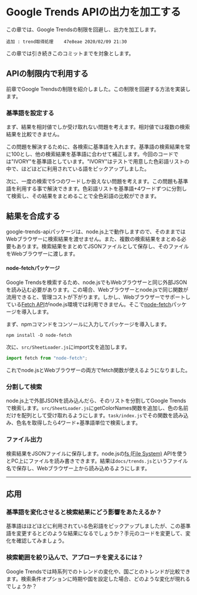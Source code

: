 # Google Trends APIの出力を加工する

この章では、Google Trendsの制限を回避し、出力を加工します。

    追加 : trend取得処理    47e8eae 2020/02/09 21:30

この章では引き続きこのコミットまでを対象とします。

## APIの制限内で利用する

前章でGoogle Trendsの制限を紹介しました。この制限を回避する方法を実装します。

### 基準語を設定する

まず、結果を相対値でしか受け取れない問題を考えます。相対値では複数の検索結果を比較できません。

この問題を解決するために、各検索に基準語を入れます。基準語の検索結果を常に100とし、他の検索結果を基準語に合わせて補正します。今回のコードでは"IVORY"を基準語としています。"IVORY"はテストで用意した色彩語リストの中で、ほどほどに利用されている語をピックアップしました。

次に、一度の検索で5つのワードしか扱えない問題を考えます。この問題も基準語を利用する事で解決できます。色彩語リストを基準語+4ワードずつに分割して検索し、その結果をまとめることで全色彩語の比較ができます。

## 結果を合成する

google-trends-apiパッケージは、node.js上で動作しますので、そのままではWebブラウザーに検索結果を渡せません。また、複数の検索結果をまとめる必要もあります。検索結果をまとめてJSONファイルとして保存し、そのファイルをWebブラウザーに渡します。

#### node-fetchパッケージ

Google Trendsを検索するため、node.jsでもWebブラウザーと同じ外部JSONを読み込む必要があります。この場合、Webブラウザーとnode.jsで同じ関数が流用できると、管理コストが下がります。しかし、Webブラウザーでサポートしている[Fetch API](https://developer.mozilla.org/ja/docs/Web/API/Fetch_API/Using_Fetch)がnode.js環境では利用できません。そこで[node-fetch](https://github.com/node-fetch/node-fetch)パッケージを導入します。

まず、npmコマンドをコンソールに入力してパッケージを導入します。

    npm install -D node-fetch

次に、`src/SheetLoader.js`にimport文を追加します。

```js
import fetch from "node-fetch";
```

これでnode.jsとWebブラウザーの両方でfetch関数が使えるようになりました。

### 分割して検索

node.js上で外部JSONを読み込んだら、そのリストを分割してGoogle Trendsで検索します。`src/SheetLoader.js`にgetColorNames関数を追加し、色の名前だけを配列として受け取れるようにします。`task/index.js`でその関数を読み込み、色名を取得したら4ワード+基準語単位で検索します。

### ファイル出力

検索結果をJSONファイルに保存します。node.jsの[fs (File System)](https://nodejs.org/api/fs.html) APIを使うとPC上にファイルを読み書きできます。結果は`docs/trends.js`というファイル名で保存し、Webブラウザー上から読み込めるようにします。

* * *

## 応用

### 基準語を変化させると検索結果にどう影響をあたえるか？

基準語はほどほどに利用されている色彩語をピックアップしましたが、この基準語を変更するとどのような結果になるでしょうか？手元のコードを変更して、変化を確認してみましょう。

### 検索範囲を絞り込んで、アプローチを変えるには？

Google Trendsでは時系列でのトレンドの変化や、国ごとのトレンドが比較できます。検索条件オプションに時期や国を設定した場合、どのような変化が現れるでしょうか？
